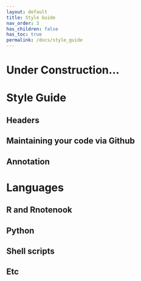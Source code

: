 ```yaml
---
layout: default
title: Style Guide
nav_order: 3
has_children: false
has_toc: true
permalink: /docs/style_guide
---
```


# Under Construction...

# Style Guide 

## Headers

## Maintaining your code via Github

## Annotation

# Languages

## R and Rnotenook

## Python

## Shell scripts

## Etc

